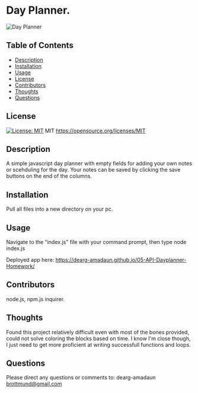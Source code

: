 
  # Day Planner.
  ![Day Planner](https://user-images.githubusercontent.com/83721789/125012211-d49fd600-e037-11eb-8389-09d138e657bd.jpg)

  ## Table of Contents
  * [Description](#Description)
  * [Installation](#Installation)
  * [Usage](#Usage)
  * [License](#License)
  * [Contributors](#Contributors)
  * [Thoughts](#Thoughts)
  * [Questions](#Questions)
  
  ## License
  [![License: MIT](https://img.shields.io/badge/License-MIT-yellow.svg)](https://opensource.org/licenses/MIT)
  MIT https://opensource.org/licenses/MIT
            
  ## Description
  A simple javascript day planner with empty fields for adding your own notes or scehduling for the day. Your notes can be saved by clicking the save buttons on the end of the     columns.
  
  ## Installation
  Pull all files into a new directory on your pc.
  
  ## Usage
  Navigate to the "index.js" file with your command prompt, then type node index.js

  Deployed app here:
  https://dearg-amadaun.github.io/05-API-Dayplanner-Homework/
  
  ## Contributors
  node.js, npm.js inquirer.
  
  ## Thoughts
  Found this project relatively difficult even with most of the bones provided, could not solve coloring the blocks based on time. I know I'm close though, I just need to get     more proficient at writing successfull functions and loops.
  
  ## Questions
  Please direct any questions or comments to:
  dearg-amadaun
  brottmund@gmail.com
  
